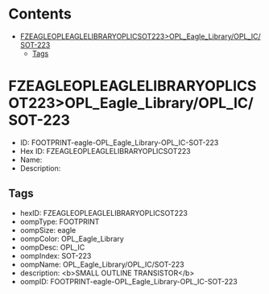 



Contents
========

* [FZEAGLEOPLEAGLELIBRARYOPLICSOT223>OPL_Eagle_Library/OPL_IC/SOT-223](#fzeagleopleaglelibraryoplicsot223opl_eagle_libraryopl_icsot-223)
	* [Tags](#tags)

# FZEAGLEOPLEAGLELIBRARYOPLICSOT223>OPL_Eagle_Library/OPL_IC/SOT-223

- ID: FOOTPRINT-eagle-OPL_Eagle_Library-OPL_IC-SOT-223
- Hex ID: FZEAGLEOPLEAGLELIBRARYOPLICSOT223
- Name: 
- Description: 

## Tags

- hexID: FZEAGLEOPLEAGLELIBRARYOPLICSOT223
- oompType: FOOTPRINT
- oompSize: eagle
- oompColor: OPL_Eagle_Library
- oompDesc: OPL_IC
- oompIndex: SOT-223
- oompName: OPL_Eagle_Library/OPL_IC/SOT-223
- description: &lt;b&gt;SMALL OUTLINE TRANSISTOR&lt;/b&gt;
- oompID: FOOTPRINT-eagle-OPL_Eagle_Library-OPL_IC-SOT-223
